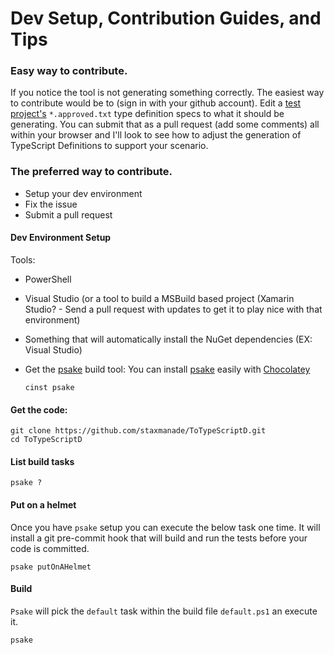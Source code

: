 # Dev Setup, Contribution Guides, and Tips

### Easy way to contribute.

If you notice the tool is not generating something correctly. The easiest way to contribute would be to 
(sign in with your github account). Edit a [test project's](https://github.com/staxmanade/ToTypeScriptD/tree/master/ToTypeScriptD.Tests)
`*.approved.txt` type definition specs to what it should be generating. You can submit 
that as a pull request (add some comments) all within your browser and I'll look to see
how to adjust the generation of TypeScript Definitions to support your scenario.

### The preferred way to contribute.

- Setup your dev environment
- Fix the issue
- Submit a pull request

#### Dev Environment Setup

Tools:

- PowerShell
- Visual Studio (or a tool to build a MSBuild based project (Xamarin Studio? - Send a pull request with updates to get it to play nice with that environment)
- Something that will automatically install the NuGet dependencies (EX: Visual Studio)
- Get the [psake](https://github.com/psake/psake) build tool: You can install [psake](https://github.com/psake/psake) easily with [Chocolatey](http://chocolatey.org)

    `cinst psake`

#### Get the code:

    git clone https://github.com/staxmanade/ToTypeScriptD.git
    cd ToTypeScriptD

#### List build tasks

    psake ?

#### Put on a helmet

Once you have `psake` setup you can execute the below task one time. It will install a git pre-commit hook that will build and run the tests before your code is committed.

    psake putOnAHelmet

#### Build

`Psake` will pick the `default` task within the build file `default.ps1` an execute it.

    psake


